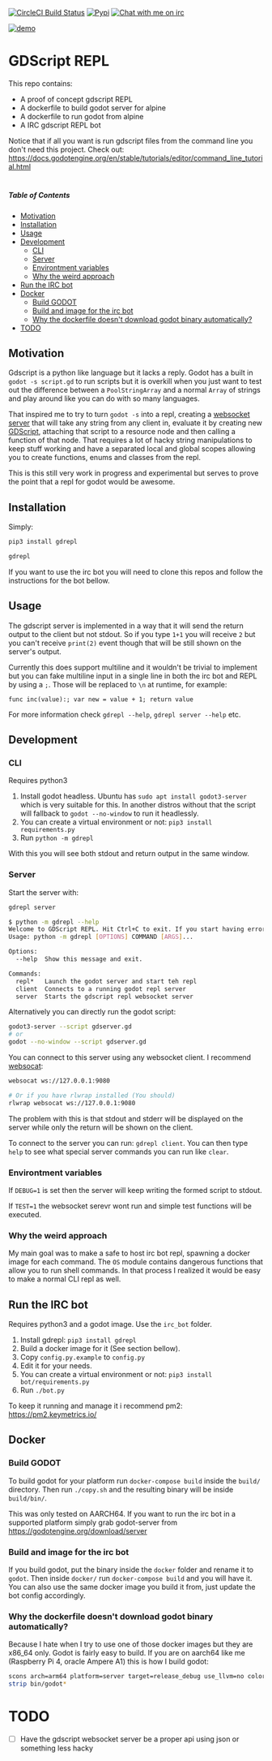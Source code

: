 [![CircleCI Build Status](https://circleci.com/gh/matheusfillipe/GDScript-REPL.svg?style=shield)](https://circleci.com/gh/matheusfillipe/GDScript-REPL)
[![Pypi](https://badge.fury.io/py/gdrepl.svg)](https://pypi.org/project/gdrepl/)
[![Chat with me on irc](https://img.shields.io/badge/-IRC-gray?logo=gitter)](https://mangle.ga/irc)

[![demo](https://user-images.githubusercontent.com/24435787/176273963-dfce8324-665d-4136-a155-66d8db687332.gif)](https://asciinema.org/a/504811)

# GDScript REPL

This repo contains:

- A proof of concept gdscript REPL
- A dockerfile to build godot server for alpine
- A dockerfile to run godot from alpine
- A IRC gdscript REPL bot 

Notice that if all you want is run gdscript files from the command line you don't need this project. Check out: https://docs.godotengine.org/en/stable/tutorials/editor/command_line_tutorial.html 

#
##### Table of Contents  
* [Motivation](#motivation)
* [Installation](#installation)
* [Usage](#usage)
* [Development](#development)
  * [CLI](#cli)
  * [Server](#server)
  * [Environtment variables](#environtment-variables)
  * [Why the weird approach](#why-the-weird-approach)
* [Run the IRC bot](#run-the-irc-bot)
* [Docker](#docker)
  * [Build GODOT](#build-godot)
  * [Build and image for the irc bot](#build-and-image-for-the-irc-bot)
  * [Why the dockerfile doesn't download godot binary automatically?](#why-the-dockerfile-doesnt-download-godot-binary-automatically)
* [TODO](#todo)



## Motivation

Gdscript is a python like language but it lacks a reply. Godot has a built in `godot -s script.gd` to run scripts but it is overkill when you just want to test out the difference between a `PoolStringArray` and a normal `Array` of strings and play around like you can do with so many languages.

That inspired me to try to turn `godot -s` into a repl, creating a [websocket server](https://docs.godotengine.org/en/stable/classes/class_websocketserver.html) that will take any string from any client in, evaluate it by creating new [GDScript](https://docs.godotengine.org/en/stable/classes/class_script.html), attaching that script to a resource node and then calling a function of that node. That requires a lot of hacky string manipulations to keep stuff working and have a separated local and global scopes allowing you to create functions, enums and classes from the repl. 

This is this still very work in progress and experimental but serves to prove the point that a repl for godot would be awesome.

## Installation

Simply:
```bash
pip3 install gdrepl

gdrepl
```

If you want to use the irc bot you will need to clone this repos and follow the instructions for the bot bellow.


## Usage

The gdscript server is implemented in a way that it will send the return output to the client but not stdout. So if you type `1+1` you will receive `2` but you can't receive `print(2)` event though that will be still shown on the server's output.

Currently this does support multiline and it wouldn't be trivial to implement but you can fake multiline input in a single line in both the irc bot and REPL by using a `;`. Those will be replaced to `\n` at runtime, for example:

```gdscript
func inc(value):; var new = value + 1; return value
```

For more information check `gdrepl --help`, `gdrepl server --help` etc.


## Development

### CLI

Requires python3

1. Install godot headless. Ubuntu has `sudo apt install godot3-server` which is very suitable for this. In another distros without that the script will fallback to `godot --no-window` to run it headlessly.
3. You can create a virtual environment or not: `pip3 install requirements.py`  
4. Run `python -m gdrepl`

With this you will see both stdout and return output in the same window.

### Server

Start the server with:

```bash
gdrepl server
```

```bash
$ python -m gdrepl --help
Welcome to GDScript REPL. Hit Ctrl+C to exit. If you start having errors type 'clear'
Usage: python -m gdrepl [OPTIONS] COMMAND [ARGS]...

Options:
  --help  Show this message and exit.

Commands:
  repl*   Launch the godot server and start teh repl
  client  Connects to a running godot repl server
  server  Starts the gdscript repl websocket server

```


Alternatively you can directly run the godot script:
```bash
godot3-server --script gdserver.gd
# or
godot --no-window --script gdserver.gd
```

You can connect to this server using any websocket client. I recommend [websocat](https://github.com/vi/websocat):

```bash
websocat ws://127.0.0.1:9080

# Or if you have rlwrap installed (You should)
rlwrap websocat ws://127.0.0.1:9080
```

The problem with this is that stdout and stderr will be displayed on the server while only the return will be shown on the client.

To connect to the server you can run: `gdrepl client`. You can then type `help` to see what special server commands you can run like `clear`.


### Environtment variables

If `DEBUG=1` is set then the server will keep writing the formed script to stdout.

If `TEST=1` the websocket serevr wont run and simple test functions will be executed.

### Why the weird approach

My main goal was to make a safe to host irc bot repl, spawning a docker image for each command. The `OS` module contains dangerous functions that allow you to run shell commands. In that process I realized it would be easy to make a normal CLI repl as well.

## Run the IRC bot

Requires python3 and a godot image. Use the `irc_bot` folder.

1. Install gdrepl: `pip3 install gdrepl`
2. Build a docker image for it (See section bellow).
3. Copy `config.py.example` to `config.py`
4. Edit it for your needs. 
5. You can create a virtual environment or not: `pip3 install bot/requirements.py`  
6. Run `./bot.py`

To keep it running and manage it i recommend pm2: https://pm2.keymetrics.io/



## Docker

### Build GODOT

To build godot for your platform run  `docker-compose build` inside the `build/` directory. Then run `./copy.sh` and the resulting binary will be inside `build/bin/`.

This was only tested on AARCH64. If you want to run the irc bot in a supported platform simply grab godot-server from https://godotengine.org/download/server

### Build and image for the irc bot

If you build godot, put the binary inside the `docker` folder and rename it to `godot`. Then inside `docker/` run `docker-compose build` and you will have it. You can also use the same docker image you build it from, just update the bot config accordingly.

### Why the dockerfile doesn't download godot binary automatically?

Because I hate when I try to use one of those docker images but they are x86_64 only. Godot is fairly easy to build.
If you are on aarch64 like me (Raspberry Pi 4, oracle Ampere A1) this is how I build godot:
```bash
scons arch=arm64 platform=server target=release_debug use_llvm=no colored=yes pulseaudio=no CFLAGS="$CFLAGS -fPIC -Wl,-z,relro,-z,now"  CXXFLAGS="$CXXFLAGS -fPIC -Wl,-z,relro,-z,now" LINKFLAGS="$LDFLAGS"  -j4
strip bin/godot*
```

# TODO

- [ ] Have the gdscript websocket server be a proper api using json or something less hacky

